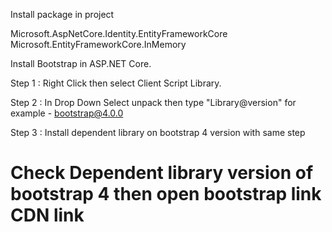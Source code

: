 ﻿Install package in project

Microsoft.AspNetCore.Identity.EntityFrameworkCore
Microsoft.EntityFrameworkCore.InMemory

Install Bootstrap in ASP.NET Core.

Step 1 : Right Click then select Client Script Library.

Step 2 : In Drop Down Select unpack then type "Library@version" for example - bootstrap@4.0.0

Step 3 : Install dependent library on bootstrap 4 version with same step

# Check Dependent library version of bootstrap 4 then open bootstrap link CDN link 